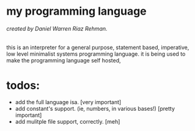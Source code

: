 # my programming language
###### created by Daniel Warren Riaz Rehman.

this is an interpreter for a general purpose, statement based, imperative, low level minimalist systems programming language. it is being used to make the programming language self hosted, 






# todos:

- add the full language isa. [very important]
- add constant's support. (ie, numbers, in various bases!) [pretty important]
- add mulitple file support, correctly. [meh]

